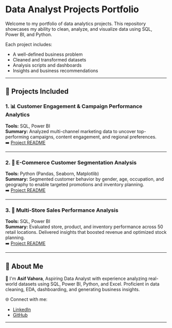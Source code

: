 # Data Analyst Projects Portfolio

Welcome to my portfolio of data analytics projects. This repository showcases my ability to clean, analyze, and visualize data using SQL, Power BI, and Python.

Each project includes:
- A well-defined business problem
- Cleaned and transformed datasets
- Analysis scripts and dashboards
- Insights and business recommendations

---

## 📁 Projects Included

### 1. 📊 Customer Engagement & Campaign Performance Analytics
**Tools:** SQL, Power BI  
**Summary:** Analyzed multi-channel marketing data to uncover top-performing campaigns, content engagement, and regional preferences.  
➡️ [Project README](./Customer_Engagement_Campaign_Performance_Analytics/README.md)

---

### 2. 🛒 E-Commerce Customer Segmentation Analysis
**Tools:** Python (Pandas, Seaborn, Matplotlib)  
**Summary:** Segmented customer behavior by gender, age, occupation, and geography to enable targeted promotions and inventory planning.  
➡️ [Project README](./E-Commerce_Customer_Segmentation_Analysis/README.md)

---

### 3. 🧸 Multi-Store Sales Performance Analysis
**Tools:** SQL, Power BI  
**Summary:** Evaluated store, product, and inventory performance across 50 retail locations. Delivered insights that boosted revenue and optimized stock planning.  
➡️ [Project README](./Multi_Store_Sales_Analysis/README.md)

---

## 📎 About Me

👋 I'm **Asif Vahora**, Aspiring Data Analyst with experience analyzing real-world datasets using SQL, Power BI,
Python, and Excel. Proficient in data cleaning, EDA, dashboarding, and generating business insights.

🌐 Connect with me:
- [LinkedIn](https://www.linkedin.com/in/asif-vahora-4bb224241)
- [GitHub](https://github.com/av3011)

---
